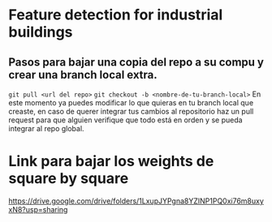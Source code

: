 # Feature detection for industrial buildings
## Pasos para bajar una copia del repo a su compu y crear una branch local extra.
`git pull <url del repo>`
`git checkout -b <nombre-de-tu-branch-local>`
En este momento ya puedes modificar lo que quieras en tu branch local que creaste, en caso de querer integrar tus cambios al repositorio haz un pull request para que alguien verifique que todo está en orden y se pueda integrar al repo global.


# Link para bajar los weights de square by square 
https://drive.google.com/drive/folders/1LxupJYPgna8YZINP1PQ0xi76m8uxyxN8?usp=sharing
